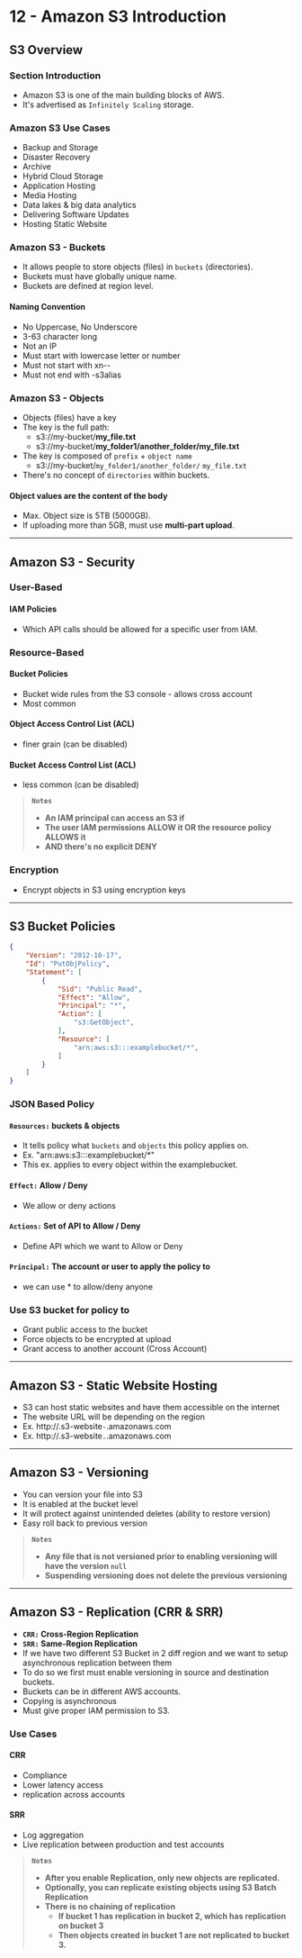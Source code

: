 # 12 - Amazon S3 Introduction

## S3 Overview

### Section Introduction

- Amazon S3 is one of the main building blocks of AWS.
- It's advertised as `Infinitely Scaling` storage.

### Amazon S3 Use Cases

- Backup and Storage
- Disaster Recovery
- Archive
- Hybrid Cloud Storage
- Application Hosting
- Media Hosting
- Data lakes & big data analytics
- Delivering Software Updates
- Hosting Static Website

### Amazon S3 - Buckets

- It allows people to store objects (files) in `buckets` (directories).
- Buckets must have globally unique name.
- Buckets are defined at region level.

#### Naming Convention
- No Uppercase, No Underscore
- 3-63 character long
- Not an IP
- Must start with lowercase letter or number
- Must not start with xn--
- Must not end with -s3alias

### Amazon S3 - Objects

- Objects (files) have a key
- The key is the full path:
    - s3://my-bucket/**my_file.txt**
    - s3://my-bucket/**my_folder1/another_folder/my_file.txt**
- The key is composed of `prefix` + `object name`
    - s3://my-bucket/`my_folder1/another_folder/` `my_file.txt`
- There's no concept of `directories` within buckets.

#### Object values are the content of the body
- Max. Object size is 5TB (5000GB).
- If uploading more than 5GB, must use **multi-part upload**.
 
---
## Amazon S3 - Security

### User-Based

#### IAM Policies
- Which API calls should be allowed for a specific user from IAM.

### Resource-Based

#### Bucket Policies
- Bucket wide rules from the S3 console - allows cross account
- Most common

#### Object Access Control List (ACL)
- finer grain (can be disabled)

#### Bucket Access Control List (ACL)
- less common (can be disabled)

> **`Notes`**
> - **An IAM principal can access an S3 if**
> - **The user IAM permissions ALLOW it OR the resource policy ALLOWS it**
> - **AND there's no explicit DENY**

### Encryption

- Encrypt objects in S3 using encryption keys

---
## S3 Bucket Policies

```json
{
    "Version": "2012-10-17",
    "Id": "PutObjPolicy",
    "Statement": [
        {
            "Sid": "Public Read",
            "Effect": "Allow",
            "Principal": "*",
            "Action": [
                "s3:GetObject",
            ],
            "Resource": [
                "arn:aws:s3:::examplebucket/*",
            ]
        }
    ]
}
```

### JSON Based Policy

#### `Resources:` buckets & objects
- It tells policy what `buckets` and `objects` this policy applies on.
- Ex. "arn:aws:s3:::examplebucket/*"
- This ex. applies to every object within the examplebucket.

#### `Effect:` Allow / Deny
- We allow or deny actions

#### `Actions:` Set of API to Allow / Deny
- Define API which we want to Allow or Deny

#### `Principal:` The account or user to apply the policy to
- we can use * to allow/deny anyone

### Use S3 bucket for policy to

- Grant public access to the bucket
- Force objects to be encrypted at upload
- Grant access to another account (Cross Account)

---
## Amazon S3 - Static Website Hosting

- S3 can host static websites and have them accessible on the internet
- The website URL will be depending on the region
- Ex. http://**<bucket-name>**.s3-website`-`**<aws-region-name>**.amazonaws.com
- Ex. http://**<bucket-name>**.s3-website`.`**<aws-region-name>**.amazonaws.com

---
## Amazon S3 - Versioning

- You can version your file into S3
- It is enabled at the bucket level
- It will protect against unintended deletes (ability to restore version)
- Easy roll back to previous version

> **`Notes`**
> - **Any file that is not versioned prior to enabling versioning will have the version `null`**
> - **Suspending versioning does not delete the previous versioning**

---
## Amazon S3 - Replication (CRR & SRR)

- **`CRR:` Cross-Region Replication**
- **`SRR:` Same-Region Replication**
- If we have two different S3 Bucket in 2 diff region and we want to setup asynchronous replication between them
- To do so we first must enable versioning in source and destination buckets.
- Buckets can be in different AWS accounts.
- Copying is asynchronous
- Must give proper IAM permission to S3.

### Use Cases

#### CRR
- Compliance
- Lower latency access
- replication across accounts

#### SRR
- Log aggregation
- Live replication between production and test accounts

> **`Notes`**
> - **After you enable Replication, only new objects are replicated.**
> - **Optionally, you can replicate existing objects using S3 Batch Replication**
> - **There is no chaining of replication**
>   - **If bucket 1 has replication in bucket 2, which has replication on bucket 3**
>   - **Then objects created in bucket 1 are not replicated to bucket 3.**